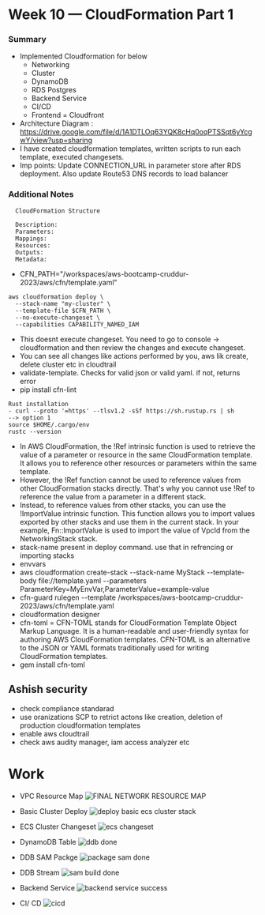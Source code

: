 # Week 10 — CloudFormation Part 1

### Summary
- Implemented Cloudformation for below
  - Networking
  - Cluster
  - DynamoDB
  - RDS Postgres
  - Backend Service
  - CI/CD
  - Frontend = Cloudfront
- Architecture Diagram : https://drive.google.com/file/d/1A1DTLOq63YQK8cHq0oqPTSSqt6yYcgwY/view?usp=sharing
- I have created cloudformation templates, written scripts to run each template, executed changesets.
- Imp points: Update CONNECTION_URL in parameter store after RDS deployment. Also update Route53 DNS records to load balancer

### Additional Notes

```
  CloudFormation Structure
  
  Description:
  Parameters:
  Mappings:
  Resources:
  Outputs:
  Metadata:

```
- CFN_PATH="/workspaces/aws-bootcamp-cruddur-2023/aws/cfn/template.yaml"
```
aws cloudformation deploy \
  --stack-name "my-cluster" \
  --template-file $CFN_PATH \
  --no-execute-changeset \
  --capabilities CAPABILITY_NAMED_IAM
```
- This doesnt execute changeset. You need to go to console -> cloudformation and then review the changes and execute changeset.
- You can see all changes like actions performed by you, aws lik create, delete cluster etc in cloudtrail
- validate-template. Checks for valid json or valid yaml. if not, returns error
- pip install cfn-lint
```
Rust installation
- curl --proto '=https' --tlsv1.2 -sSf https://sh.rustup.rs | sh
--> option 1
source $HOME/.cargo/env
rustc --version
```
- In AWS CloudFormation, the !Ref intrinsic function is used to retrieve the value of a parameter or resource in the same CloudFormation template. It allows you to reference other resources or parameters within the same template.
- However, the !Ref function cannot be used to reference values from other CloudFormation stacks directly. That's why you cannot use !Ref to reference the value from a parameter in a different stack.
- Instead, to reference values from other stacks, you can use the !ImportValue intrinsic function. This function allows you to import values exported by other stacks and use them in the current stack. In your example, Fn::ImportValue is used to import the value of VpcId from the NetworkingStack stack.
- stack-name present in deploy command. use that in refrencing or importing stacks
- envvars
- aws cloudformation create-stack --stack-name MyStack --template-body file://template.yaml --parameters ParameterKey=MyEnvVar,ParameterValue=example-value
- cfn-guard rulegen --template /workspaces/aws-bootcamp-cruddur-2023/aws/cfn/template.yaml 
- cloudformation designer
- cfn-toml = CFN-TOML stands for CloudFormation Template Object Markup Language. It is a human-readable and user-friendly syntax for authoring AWS CloudFormation templates. CFN-TOML is an alternative to the JSON or YAML formats traditionally used for writing CloudFormation templates.
- gem install cfn-toml

## Ashish security
- check compliance standarad
- use oranizations SCP to retrict actons like creation, deletion of production cloudformation templates
- enable aws cloudtrail
- check aws audity manager, iam access analyzer etc


# Work
- VPC Resource Map
![FINAL NETWORK RESOURCE MAP](https://github.com/vishnukumarkvs/aws-bootcamp-cruddur-2023/assets/116954249/3ac8e773-d2b3-4b58-ab67-d0bea95cd861)

- Basic Cluster Deploy
![deploy basic ecs cluster stack](https://github.com/vishnukumarkvs/aws-bootcamp-cruddur-2023/assets/116954249/7a32aefc-8ce4-423b-8740-5db615c4a3fb)

- ECS Cluster Changeset
![ecs changeset](https://github.com/vishnukumarkvs/aws-bootcamp-cruddur-2023/assets/116954249/ad8977c4-8d7e-4684-984c-6f2ee171d351)

- DynamoDB Table
![ddb done](https://github.com/vishnukumarkvs/aws-bootcamp-cruddur-2023/assets/116954249/da11c714-8907-4423-913b-af0ea2841cfb)

- DDB SAM Packge
![package sam done](https://github.com/vishnukumarkvs/aws-bootcamp-cruddur-2023/assets/116954249/5fab997b-b2c2-48c8-a60c-5d4e4d79ed73)

- DDB Stream
![sam build done](https://github.com/vishnukumarkvs/aws-bootcamp-cruddur-2023/assets/116954249/ac7a28dd-24d5-42ae-868e-f0454fb9af97)

- Backend Service
![backend service success](https://github.com/vishnukumarkvs/aws-bootcamp-cruddur-2023/assets/116954249/14ebe767-06c6-4d33-b734-58f416d5876d)

- CI/ CD
![cicd](https://github.com/vishnukumarkvs/aws-bootcamp-cruddur-2023/assets/116954249/8cb5b0ff-eec3-4616-9b9e-cfae2da5ede4)




